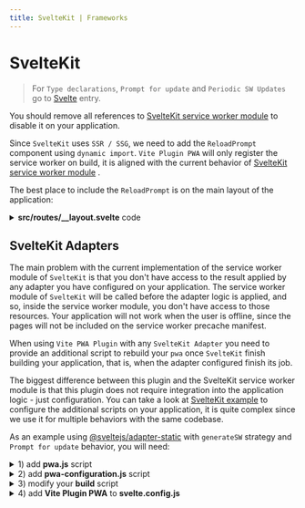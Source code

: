 ```yaml
---
title: SvelteKit | Frameworks
---
```


# SvelteKit

> For `Type declarations`, `Prompt for update` and `Periodic SW Updates` go to [Svelte](/frameworks/svelte.html) entry.
> 

You should remove all references to [SvelteKit service worker module](https://kit.svelte.dev/docs#modules-$service-worker) <outbound-link /> to disable it on your application.

Since `SvelteKit` uses `SSR / SSG`, we need to add the `ReloadPrompt` component using `dynamic import`. `Vite Plugin PWA` will only register the service worker on build, it is aligned with the current behavior of [SvelteKit service worker module](https://kit.svelte.dev/docs#modules-$service-worker) <outbound-link />.

The best place to include the `ReloadPrompt` is on the main layout of the application:

<details>
  <summary><strong>src/routes/__layout.svelte</strong> code</summary>

```html
<script>
    import { onMount } from 'svelte'
    import { browser, dev } from '$app/env'

    let ReloadPrompt
    onMount(async () => {
      !dev && browser && (ReloadPrompt = (await import('$lib/components/ReloadPrompt.svelte')).default)
    })
</script>

<svelte:head>
    {#if (!dev && browser)}
      <link rel="manifest" href="/_app/manifest.webmanifest">
    {/if}
</svelte:head>

<main>
  <slot />
</main>

{#if ReloadPrompt}
  <svelte:component this={ReloadPrompt} />
{/if}
```
</details>

## SvelteKit Adapters

The main problem with the current implementation of the service worker module of `SvelteKit` is that you don't have access to the result applied by any adapter you have configured on your application. The service worker module of `SvelteKit` will be called before the adapter logic is applied, and so, inside the service worker module, you don't have access to those resources. Your application will not work when the user is offline, since the pages will not be included on the service worker precache manifest.

When using `Vite PWA Plugin` with any `SvelteKit Adapter` you need to provide an additional script to rebuild your `pwa` once `SvelteKit` finish building your application, that is, when the adapter configured finish its job.

The biggest difference between this plugin and the SvelteKit service worker module is that this plugin does not require integration into the application logic - just configuration. You can take a look at [SvelteKit example](https://github.com/antfu/vite-plugin-pwa/tree/main/examples/sveltekit-pwa) <outbound-link /> to configure the additional scripts on your application, it is quite complex since we use it for multiple behaviors with the same codebase.

As an example using [@sveltejs/adapter-static](https://github.com/sveltejs/kit/tree/master/packages/adapter-static) <outbound-link /> with `generateSW` strategy and `Prompt for update` behavior, you will need:

<details>
<summary>1) add <strong>pwa.js</strong> script</summary>

```js
import { resolveConfig } from 'vite'
import { VitePWA } from 'vite-plugin-pwa';
import { pwaConfiguration } from './pwa-configuration.js';
import { copyFileSync } from 'fs';

const webmanifestDestinations = [
    './.svelte-kit/output/client/',
    './build/',
]

const swDestinations = [
    './build/',
]

const buildPwa = async() => {
    const config = await resolveConfig({ plugins: [VitePWA({ ...pwaConfiguration })] }, 'build', 'production' )
    // when `vite-plugin-pwa` is present, use it to regenerate SW after rendering
    const pwaPlugin = config.plugins.find(i => i.name === 'vite-plugin-pwa')?.api
    if (pwaPlugin?.generateSW) {
        console.log('Generating PWA...')
        await pwaPlugin.generateSW()
        webmanifestDestinations.forEach(d => {
          copyFileSync('./.svelte-kit/output/client/_app/manifest.webmanifest', `${d}/manifest.webmanifest`)
        })
        // don't copy workbox, SvelteKit will copy it
        swDestinations.forEach(d => {
          copyFileSync('./.svelte-kit/output/client/sw.js', `${d}/sw.js`)
        })
        console.log('Generation of PWA complete')
    }
} 

buildPwa()
```
</details>


<details>
<summary>2) add <strong>pwa-configuration.js</strong> script</summary>

```js
const pwaConfiguration = {
    srcDir: './build',
    outDir: './.svelte-kit/output/client',
    includeManifestIcons: false,
    base: '/',
    scope: '/',
    manifest: {
    short_name: "<YOUR APP SHORT NAME>",
    name: "<YOUR APP NAME>",
    scope: "/",
    start_url: "/",
    display: "standalone",
    theme_color: "#ffffff",
    background_color: "#ffffff",
    icons: [
        {
            src: "/pwa-192x192.png",
            sizes: "192x192",
            type: "image/png"
        },
        {
            src: "/pwa-512x512.png",
            "sizes": "512x512",
            "type": "image/png"
        },
        {
            src: "/pwa-512x512.png",
            "sizes": "512x512",
            "type": "image/png",
            purpose: 'any maskable'
        }
    ]
  },
    workbox: {
        // mode: 'development',
        navigateFallback: '/',
        // vite and sveltekit are not aligned: pwa plugin will use /\.[a-f0-9]{8}\./ by default: #164 optimize workbox work
        dontCacheBustURLsMatching: /-[a-f0-9]{8}\./,
        globDirectory: './build/',
        globPatterns: ['robots.txt', '**/*.{js,css,html,ico,png,svg,webmanifest}'],
        globIgnores: [
          '**/sw*', '**/workbox-*'
        ],
        // eslint-disable-next-line @typescript-eslint/explicit-module-boundary-types
        manifestTransforms: [async(entries) => {
            // manifest.webmanifest is added always by pwa plugin, so we remove it
            // EXCLUDE from the sw precache sw and workbox-*
            const manifest = entries.filter(({ url }) =>
              url !== 'manifest.webmanifest' && url !== 'sw.js' && !url.startsWith('workbox-')
            ).map((e) => {
                let url = e.url;
                if (url && url.endsWith('.html')) {
                    if (url.startsWith('/'))
                      url = url.slice(1)
                    
                    e.url = url === 'index.html' ? '/' : `/${url.substring(0, url.lastIndexOf('/'))}`
                }
                
                return e
            });
            return { manifest }
        }]
    }
};

export { pwaConfiguration };
```
</details>

<details>
<summary>3) modify your <strong>build</strong> script</summary>

```json
"scripts": {
  "build": "svelte-kit build && node ./pwa.js"
}
```
</details>


<details>
<summary>4) add <strong>Vite Plugin PWA</strong> to <strong>svelte.config.js</strong></summary>

```js
import adapter from '@sveltejs/adapter-static';
import preprocess from 'svelte-preprocess';
import { VitePWA } from 'vite-plugin-pwa';
import { pwaConfiguration } from './pwa-configuration.js'

/** @type {import('@sveltejs/kit').Config} */
const config = {
    // Consult https://github.com/sveltejs/svelte-preprocess
    // for more information about preprocessors
    preprocess: preprocess(),
    
    kit: {
        adapter: adapter(),
        
        // hydrate the <div id="svelte"> element in src/app.html
        target: '#svelte',
        vite: {
            plugins: [VitePWA(pwaConfiguration)]
        }
    }
};

export default config;
```
</details>
